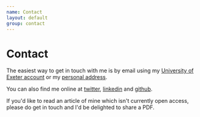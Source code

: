 ```yaml
---
name: Contact
layout: default
group: contact
---
```


<h1 class="page-header text-center"> Contact </h1>

The easiest way to get in touch with me is by email using my [University of Exeter account](mailto:m.a.wallace@exeter.ac.uk) or my [personal address](mailto:meganwallace@mindola.co.uk). 

You can also find me online at [twitter](http://twitter.com/MeganAWallace), [linkedin](http://www.linkedin.com/in/megan-wallace-536695100/) and [github](http://github.com/megan-a-wallace).

If you'd like to read an article of mine which isn't currently open access, please do get in touch and I'd be delighted to share a PDF. 
